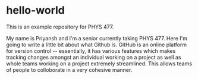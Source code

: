 # hello-world
This is an example repository for PHYS 477.

My name is Priyansh and I'm a senior currently taking PHYS 477. Here I'm going to write a little bit about what Github is.
GitHub is an online platform for version control -- essentially, it has various features which makes tracking changes amongst an individual working on a project as well as whole teams working on a project extremely streamlined. This allows teams of people to colloborate in a very cohesive manner.
